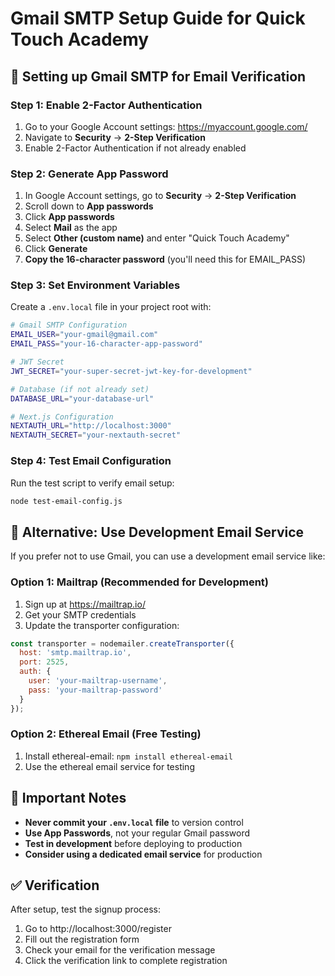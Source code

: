 # Gmail SMTP Setup Guide for Quick Touch Academy

## 📧 Setting up Gmail SMTP for Email Verification

### Step 1: Enable 2-Factor Authentication
1. Go to your Google Account settings: https://myaccount.google.com/
2. Navigate to **Security** → **2-Step Verification**
3. Enable 2-Factor Authentication if not already enabled

### Step 2: Generate App Password
1. In Google Account settings, go to **Security** → **2-Step Verification**
2. Scroll down to **App passwords**
3. Click **App passwords**
4. Select **Mail** as the app
5. Select **Other (custom name)** and enter "Quick Touch Academy"
6. Click **Generate**
7. **Copy the 16-character password** (you'll need this for EMAIL_PASS)

### Step 3: Set Environment Variables
Create a `.env.local` file in your project root with:

```bash
# Gmail SMTP Configuration
EMAIL_USER="your-gmail@gmail.com"
EMAIL_PASS="your-16-character-app-password"

# JWT Secret
JWT_SECRET="your-super-secret-jwt-key-for-development"

# Database (if not already set)
DATABASE_URL="your-database-url"

# Next.js Configuration
NEXTAUTH_URL="http://localhost:3000"
NEXTAUTH_SECRET="your-nextauth-secret"
```

### Step 4: Test Email Configuration
Run the test script to verify email setup:
```bash
node test-email-config.js
```

## 🔧 Alternative: Use Development Email Service

If you prefer not to use Gmail, you can use a development email service like:

### Option 1: Mailtrap (Recommended for Development)
1. Sign up at https://mailtrap.io/
2. Get your SMTP credentials
3. Update the transporter configuration:

```javascript
const transporter = nodemailer.createTransporter({
  host: 'smtp.mailtrap.io',
  port: 2525,
  auth: {
    user: 'your-mailtrap-username',
    pass: 'your-mailtrap-password'
  }
});
```

### Option 2: Ethereal Email (Free Testing)
1. Install ethereal-email: `npm install ethereal-email`
2. Use the ethereal email service for testing

## 🚨 Important Notes

- **Never commit your `.env.local` file** to version control
- **Use App Passwords**, not your regular Gmail password
- **Test in development** before deploying to production
- **Consider using a dedicated email service** for production

## ✅ Verification

After setup, test the signup process:
1. Go to http://localhost:3000/register
2. Fill out the registration form
3. Check your email for the verification message
4. Click the verification link to complete registration


